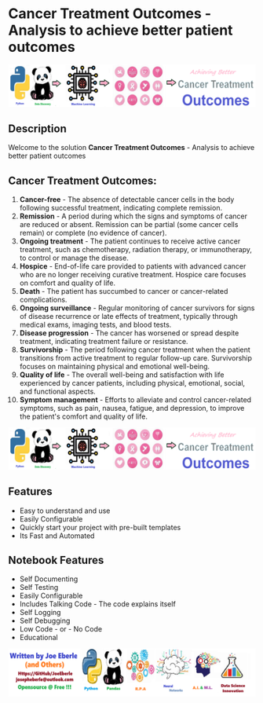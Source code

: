
# Cancer Treatment Outcomes - Analysis to achieve better patient outcomes

![Code Logo](code.png)
## Description

Welcome to the solution **Cancer Treatment Outcomes** - Analysis to achieve better patient outcomes

## Cancer Treatment Outcomes:
1. **Cancer-free** - The absence of detectable cancer cells in the body following successful treatment, indicating complete remission.
2. **Remission** - A period during which the signs and symptoms of cancer are reduced or absent. Remission can be partial (some cancer cells remain) or complete (no evidence of cancer).
3. **Ongoing treatment** - The patient continues to receive active cancer treatment, such as chemotherapy, radiation therapy, or immunotherapy, to control or manage the disease.
4. **Hospice** - End-of-life care provided to patients with advanced cancer who are no longer receiving curative treatment. Hospice care focuses on comfort and quality of life.
5. **Death** - The patient has succumbed to cancer or cancer-related complications.
6. **Ongoing surveillance** - Regular monitoring of cancer survivors for signs of disease recurrence or late effects of treatment, typically through medical exams, imaging tests, and blood tests.
7. **Disease progression** - The cancer has worsened or spread despite treatment, indicating treatment failure or resistance.
8. **Survivorship** - The period following cancer treatment when the patient transitions from active treatment to regular follow-up care. Survivorship focuses on maintaining physical and emotional well-being.
9. **Quality of life** - The overall well-being and satisfaction with life experienced by cancer patients, including physical, emotional, social, and functional aspects.
10. **Symptom management** - Efforts to alleviate and control cancer-related symptoms, such as pain, nausea, fatigue, and depression, to improve the patient's comfort and quality of life.


![Code Logo](sample.png)
 
    
## Features
- Easy to understand and use  
- Easily Configurable 
- Quickly start your project with pre-built templates
- Its Fast and Automated
    
## Notebook Features
- Self Documenting 
- Self Testing 
- Easily Configurable
- Includes Talking Code - The code explains itself
- Self Logging 
- Self Debugging 
- Low Code - or - No Code
- Educational 
    
![Code Logo](developer.png)
    